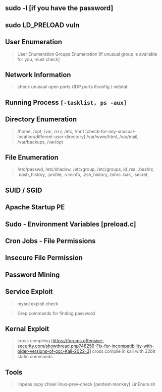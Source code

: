 
##  sudo -l [if you have the password]

##  sudo LD_PRELOAD vuln

##	User Enumeration

>	User Enumeration
>	Groups Enumeration [If unusual group is available for you, must check]	


##	Network Information

>	check unusual open ports
>	UDP ports
>	ifconfig / netstat


##	Running Process `[-tasklist, ps -aux]`


##	Directory Enumeration

>   /home, /opt, /var, /srv, /etc, /mnt [check-for-any-unusual-location/different-user-directory]
>   /var/www/html, /var/mail, /var/backups, /var/opt

##  File Enumeration

>   /etc/passwd, /etc/shadow, /etc/group, /etc/groups, id_rsa, 
>   .bashrc, .bash_history, .profile, .viminfo, .zsh_history,.zshrc
>   .bak, .secret, 


##  SUID / SGID

##	Apache Startup PE

##  Sudo - Environment Variables [preload.c]

##  Cron Jobs - File Permissions 

##  Insecure File Permission

##	Password Mining

##  Service Exploit
>   mysql exploit
>   check

>   Grep commands for finding password



##  Kernal Exploit
>   cross compiling [https://forums.offensive-security.com/showthread.php?48259-Fix-for-incompatibility-with-older-versions-of-gcc-Kali-2022-3]
>   cross compile in kali with 32bit static commands

##	Tools
>   linpeas
>   pspy
>   chisel
>   linux-prev-check [pentest-monkey]
>   LinEnum.sh
